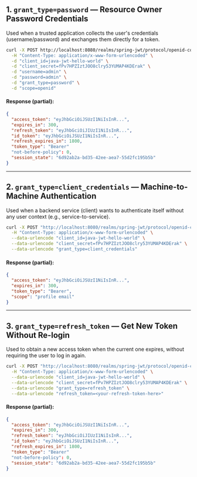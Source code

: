 ## 1. `grant_type=password` — **Resource Owner Password Credentials**

Used when a trusted application collects the user's credentials (username/password) and exchanges them directly for a token.

```bash
curl -X POST http://localhost:8080/realms/spring-jwt/protocol/openid-connect/token \
  -H "Content-Type: application/x-www-form-urlencoded" \
  -d "client_id=java-jwt-hello-world" \
  -d "client_secret=fPv7HPZIztJOO8clry53YUMAP4KDErak" \
  -d "username=admin" \
  -d "password=admin" \
  -d "grant_type=password" \
  -d "scope=openid"
```

#### Response (partial):

```json
{
  "access_token": "eyJhbGciOiJSUzI1NiIsInR...",
  "expires_in": 300,
  "refresh_token": "eyJhbGciOiJIUzI1NiIsInR...",
  "id_token": "eyJhbGciOiJSUzI1NiIsInR...",
  "refresh_expires_in": 1800,
  "token_type": "Bearer"
  "not-before-policy": 0,
  "session_state": "6d92ab2a-bd35-42ee-aea7-55d2fc195b5b"
}
```

---

## 2. `grant_type=client_credentials` — **Machine-to-Machine Authentication**

Used when a backend service (client) wants to authenticate itself without any user context (e.g., service-to-service).

```bash
curl -X POST "http://localhost:8080/realms/spring-jwt/protocol/openid-connect/token" \
  -H "Content-Type: application/x-www-form-urlencoded" \
  --data-urlencode "client_id=java-jwt-hello-world" \
  --data-urlencode "client_secret=fPv7HPZIztJOO8clry53YUMAP4KDErak" \
  --data-urlencode "grant_type=client_credentials"
```

#### Response (partial):

```json
{
  "access_token": "eyJhbGciOiJSUzI1NiIsInR...",
  "expires_in": 300,
  "token_type": "Bearer",
  "scope": "profile email"
}
```

---

## 3. `grant_type=refresh_token` — **Get New Token Without Re-login**

Used to obtain a new access token when the current one expires, without requiring the user to log in again.

```bash
curl -X POST "http://localhost:8080/realms/spring-jwt/protocol/openid-connect/token" \
  -H "Content-Type: application/x-www-form-urlencoded" \
  --data-urlencode "client_id=java-jwt-hello-world" \
  --data-urlencode "client_secret=fPv7HPZIztJOO8clry53YUMAP4KDErak" \
  --data-urlencode "grant_type=refresh_token" \
  --data-urlencode "refresh_token=<your-refresh-token-here>"
```

#### Response (partial):

```json
{
  "access_token": "eyJhbGciOiJSUzI1NiIsInR...",
  "expires_in": 300,
  "refresh_token": "eyJhbGciOiJIUzI1NiIsInR...",
  "id_token": "eyJhbGciOiJSUzI1NiIsInR...",
  "refresh_expires_in": 1800,
  "token_type": "Bearer"
  "not-before-policy": 0,
  "session_state": "6d92ab2a-bd35-42ee-aea7-55d2fc195b5b"
}
```
